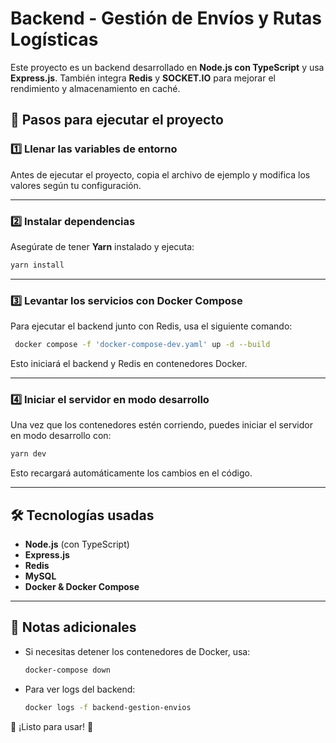 # Backend - Gestión de Envíos y Rutas Logísticas

Este proyecto es un backend desarrollado en **Node.js con TypeScript** y usa **Express.js**. También integra **Redis** y **SOCKET.IO** para mejorar el rendimiento y almacenamiento en caché.

## 🚀 Pasos para ejecutar el proyecto

### 1️⃣ Llenar las variables de entorno

Antes de ejecutar el proyecto, copia el archivo de ejemplo y modifica los valores según tu configuración.

---

### 2️⃣ Instalar dependencias

Asegúrate de tener **Yarn** instalado y ejecuta:

```sh
yarn install
```

---

### 3️⃣ Levantar los servicios con Docker Compose

Para ejecutar el backend junto con Redis, usa el siguiente comando:

```sh
 docker compose -f 'docker-compose-dev.yaml' up -d --build
```

Esto iniciará el backend y Redis en contenedores Docker.

---

### 4️⃣ Iniciar el servidor en modo desarrollo

Una vez que los contenedores estén corriendo, puedes iniciar el servidor en modo desarrollo con:

```sh
yarn dev
```

Esto recargará automáticamente los cambios en el código.

---

## 🛠 Tecnologías usadas

- **Node.js** (con TypeScript)
- **Express.js**
- **Redis**
- **MySQL**
- **Docker & Docker Compose**

---

## 📌 Notas adicionales

- Si necesitas detener los contenedores de Docker, usa:
  ```sh
  docker-compose down
  ```
- Para ver logs del backend:
  ```sh
  docker logs -f backend-gestion-envios
  ```

🚀 ¡Listo para usar! 🎯
